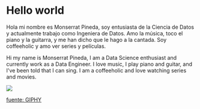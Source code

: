 # Hello world

Hola mi nombre es Monserrat Pineda, soy entusiasta de la Ciencia de Datos y actualmente trabajo como Ingeniera de Datos. 
Amo la música, toco el piano y la guitarra, y me han dicho que le hago a la cantada. Soy coffeeholic y amo ver series y películas.

Hi my name is Monserrat Pineda, I am a Data Science enthusiast and currently work as a Data Engineer. 
I love music, I play piano and guitar, and I've been told that I can sing. I am a coffeeholic and love watching series and movies.

![](https://media.giphy.com/media/FqfZhLdbTtGThAymdh/giphy.gif)

[fuente: GIPHY](https://media.giphy.com/media/FqfZhLdbTtGThAymdh/giphy.gif)
